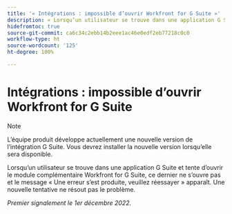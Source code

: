 ```yaml
---
title: '« Intégrations : impossible d’ouvrir Workfront for G Suite »'
description: « Lorsqu’un utilisateur se trouve dans une application G Suite et tente d’ouvrir le module complémentaire Workfront for G Suite, ce dernier ne s’ouvre pas et le message « Une erreur s’est produite, veuillez réessayer » apparaît. Une nouvelle tentative ne résout pas le problème.  »
hidefromtoc: true
source-git-commit: ca6c34c2ebb14b2eee1ac46e0edf2eb77218c0c0
workflow-type: ht
source-wordcount: '125'
ht-degree: 100%

---
```



# Intégrations : impossible d’ouvrir Workfront for G Suite

>[!NOTE]
>
>L’équipe produit développe actuellement une nouvelle version de l’intégration G Suite. Vous devrez installer la nouvelle version lorsqu’elle sera disponible.

Lorsqu’un utilisateur se trouve dans une application G Suite et tente d’ouvrir le module complémentaire Workfront for G Suite, ce dernier ne s’ouvre pas et le message « Une erreur s’est produite, veuillez réessayer » apparaît. Une nouvelle tentative ne résout pas le problème.

_Premier signalement le 1er décembre 2022._

